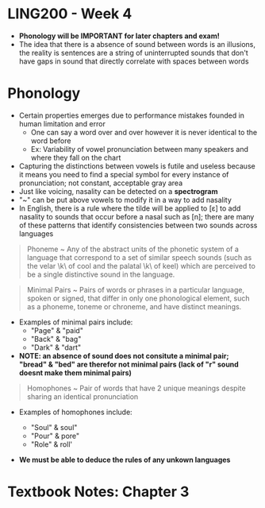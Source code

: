 # LING200 - Week 4

- **Phonology will be IMPORTANT for later chapters and exam!**
- The idea that there is a absence of sound between words is an illusions, the reality is sentences are a string of uninterrupted sounds that don't have gaps in sound that directly correlate with spaces between words

# Phonology
- Certain properties emerges due to performance mistakes founded in human limitation and error
	- One can say a word over and over however it is never identical to the word before
	- Ex: Variability of vowel pronunciation between many speakers and where they fall on the chart
- Capturing the distinctions between vowels is futile and useless because it means you need to find a special symbol for every instance of pronunciation; not constant, acceptable gray area
- Just like voicing, nasality can be detected on a **spectrogram**
- "~" can be put above vowels to modify it in a way to add nasality
- In English, there is a rule where the tilde will be applied to [ɛ] to add nasality to sounds that occur before a nasal such as [n]; there are many of these patterns that identify consistencies between two sounds across languages

> Phoneme ~ Any of the abstract units of the phonetic system of a language that correspond to a set of similar speech sounds (such as the velar \k\ of cool and the palatal \k\ of keel) which are perceived to be a single distinctive sound in the language.

> Minimal Pairs ~ Pairs of words or phrases in a particular language, spoken or signed, that differ in only one phonological element, such as a phoneme, toneme or chroneme, and have distinct meanings.

- Examples of minimal pairs include:
	- "Page" & "paid"
	- "Back" & "bag"
	- "Dark" & "dart"
- **NOTE: an absence of sound does not consitute a minimal pair; "bread" & "bed" are therefor not minimal pairs (lack of "r" sound doesnt make them minimal pairs)**

> Homophones ~ Pair of words that have 2 unique meanings despite sharing an identical pronunciation

- Examples of homophones include:
	- "Soul" & soul"
	- "Pour" & pore"
	- "Role" & roll'

- **We must be able to deduce the rules of any unkown languages**

# Textbook Notes: Chapter 3